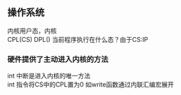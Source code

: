 ## 操作系统
内核用户态，内核  
CPL(CS)
DPL()
当前程序执行在什么态？由于CS:IP
### 硬件提供了主动进入内核的方法
int 中断是进入内核的唯一方法  
int 指令将CS中的CPL置为0 
如write函数通过内联汇编宏展开